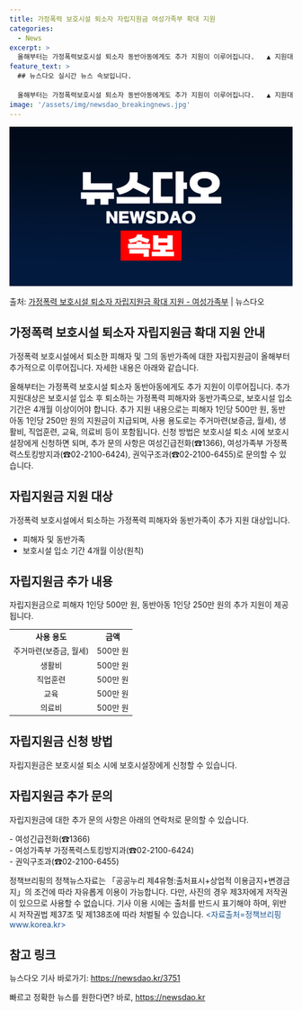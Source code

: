 ```yaml
---
title: 가정폭력 보호시설 퇴소자 자립지원금 여성가족부 확대 지원
categories:
  - News
excerpt: >
  올해부터는 가정폭력보호시설 퇴소자 동반아동에게도 추가 지원이 이루어집니다.   ▲ 지원대상  보호시설 입소 …
feature_text: >
  ## 뉴스다오 실시간 뉴스 속보입니다.

  올해부터는 가정폭력보호시설 퇴소자 동반아동에게도 추가 지원이 이루어집니다.   ▲ 지원대상  보호시설 입소 …
image: '/assets/img/newsdao_breakingnews.jpg'
---
```


![뉴스다오 속보](/assets/img/newsdao_breakingnews.jpg)

<p>출처: <a href="https://newsdao.kr/3751" rel="dofollow">가정폭력 보호시설 퇴소자 자립지원금 확대 지원 - 여성가족부</a> | 뉴스다오</p>

<h2 data-ke-size="size26">가정폭력 보호시설 퇴소자 자립지원금 확대 지원 안내</h2>
가정폭력 보호시설에서 퇴소한 피해자 및 그의 동반가족에 대한 자립지원금이 올해부터 추가적으로 이루어집니다. 자세한 내용은 아래와 같습니다.

<p data-ke-size="size16">올해부터는 가정폭력 보호시설 퇴소자 동반아동에게도 추가 지원이 이루어집니다. 추가 지원대상은 보호시설 입소 후 퇴소하는 가정폭력 피해자와 동반가족으로, 보호시설 입소 기간은 4개월 이상이어야 합니다. 추가 지원 내용으로는 피해자 1인당 500만 원, 동반아동 1인당 250만 원의 지원금이 지급되며, 사용 용도로는 주거마련(보증금, 월세), 생활비, 직업훈련, 교육, 의료비 등이 포함됩니다. 신청 방법은 보호시설 퇴소 시에 보호시설장에게 신청하면 되며, 추가 문의 사항은 여성긴급전화(☎1366), 여성가족부 가정폭력스토킹방지과(☎02-2100-6424), 권익구조과(☎02-2100-6455)로 문의할 수 있습니다.</p>

<h2 data-ke-size="size26">자립지원금 지원 대상</h2>
가정폭력 보호시설에서 퇴소하는 가정폭력 피해자와 동반가족이 추가 지원 대상입니다.

<ul>
    <li>피해자 및 동반가족</li>
    <li>보호시설 입소 기간 4개월 이상(원칙)</li>
</ul>

<h2 data-ke-size="size26">자립지원금 추가 내용</h2>
자립지원금으로 피해자 1인당 500만 원, 동반아동 1인당 250만 원의 추가 지원이 제공됩니다.

<table>
    <tr>
        <td style="text-align: center; height: 17px;"><b>사용 용도</b></td>
        <td style="text-align: center; height: 17px;"><b>금액</b></td>
    </tr>
    <tr>
        <td style="text-align: center; height: 17px;">주거마련(보증금, 월세)</td>
        <td style="text-align: center; height: 17px;">500만 원</td>
    </tr>
    <tr>
        <td style="text-align: center; height: 17px;">생활비</td>
        <td style="text-align: center; height: 17px;">500만 원</td>
    </tr>
    <tr>
        <td style="text-align: center; height: 17px;">직업훈련</td>
        <td style="text-align: center; height: 17px;">500만 원</td>
    </tr>
    <tr>
        <td style="text-align: center; height: 17px;">교육</td>
        <td style="text-align: center; height: 17px;">500만 원</td>
    </tr>
    <tr>
        <td style="text-align: center; height: 17px;">의료비</td>
        <td style="text-align: center; height: 17px;">500만 원</td>
    </tr>
</table>

<h2 data-ke-size="size26">자립지원금 신청 방법</h2>
자립지원금은 보호시설 퇴소 시에 보호시설장에게 신청할 수 있습니다.

<h2 data-ke-size="size26">자립지원금 추가 문의</h2>
자립지원금에 대한 추가 문의 사항은 아래의 연락처로 문의할 수 있습니다.
<p data-ke-size="size16">- 여성긴급전화(☎1366)<br>
- 여성가족부 가정폭력스토킹방지과(☎02-2100-6424)<br>
- 권익구조과(☎02-2100-6455)</p>

<p data-ke-size="size16">정책브리핑의 정책뉴스자료는 「공공누리 제4유형:출처표시+상업적 이용금지+변경금지」의 조건에 따라 자유롭게 이용이 가능합니다. 다만, 사진의 경우 제3자에게 저작권이 있으므로 사용할 수 없습니다. 기사 이용 시에는 출처를 반드시 표기해야 하며, 위반 시 저작권법 제37조 및 제138조에 따라 처벌될 수 있습니다. <span style="color: #1a5490;">&lt;자료출처=정책브리핑 www.korea.kr&gt;</span></p>

<h2 data-ke-size="size26">참고 링크</h2>
뉴스다오 기사 바로가기: <a href="https://newsdao.kr/3751">https://newsdao.kr/3751</a> 

빠르고 정확한 뉴스를 원한다면? 바로, <a href="https://newsdao.kr" rel="dofollow">https://newsdao.kr</a>


